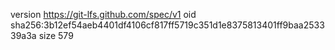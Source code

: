 version https://git-lfs.github.com/spec/v1
oid sha256:3b12ef54aeb4401df4106cf817ff5719c351d1e8375813401ff9baa253339a3a
size 579
